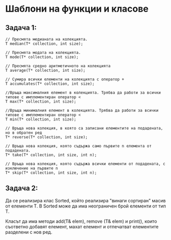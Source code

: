 # Шаблони на функции и класове

## Задача 1:
```
// Пресмята медианата на колекцията.
T median(T* collection, int size);

// Пресмята модата на колекцията.
T mode(T* collection, int size);

// Пресмята средно аритметичното на колекцията
T average(T* collection, int size);

// Сумира всички елементи на колекцията с оператор +
T accumulates(T* collection, int size);

//Връща максималния елемент в колекцията. Трябва да работи за всички типове с имплементиран оператор <
T max(T* collection, int size);

//Връща минималния елемент в колекцията. Трябва да работи за всички типове с имплементиран оператор <
T min(T* collection, int size);

// Връща нова колекция, в която са записани елементите на подадената, но в обратен ред
T* reverse(T* collection, int size);

// Връща нова колекция, която съдържа само първите n елемента от подадената.
T* take(T* collection, int size, int n);

// Връща нова колекция, която съдържа всички елементи от подадената, с изключение на първите n
T* skip(T* collection, int size, int n);
```

## Задача 2:

Да се реализира клас Sorted<T>, който реализира "винаги сортиран" масив от елементи T. 
В Sorted<T> може да има неограничен брой елементи от тип T.

Класът да има методи add(T& elem), remove (T& elem) и print(), които съответно добавят елемент, махат елемент и отпечатват елементите разделени с нов ред.
